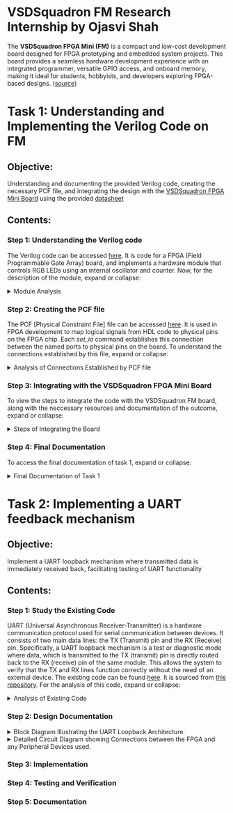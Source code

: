 # VSDSquadron FM Research Internship by Ojasvi Shah
The **VSDSquadron FPGA Mini (FM)** is a compact and low-cost development board designed for FPGA prototyping and embedded system projects. This board provides a seamless hardware development experience with an integrated programmer, versatile GPIO access, and onboard memory, making it ideal for students, hobbyists, and developers exploring FPGA-based designs. ([source](https://www.vlsisystemdesign.com/vsdsquadronfm/))

# Task 1: Understanding and Implementing the Verilog Code on FM
## Objective: 
Understanding and documenting the provided Verilog code, creating the necessary PCF file, and integrating the design with the [VSDSquadron FPGA Mini Board](https://www.vlsisystemdesign.com/vsdsquadronfm/) using the provided [datasheet](https://www.vlsisystemdesign.com/wp-content/uploads/2025/01/VSDSquadronFMDatasheet.pdf)

## Contents:
### Step 1: Understanding the Verilog code
The Verilog code can be accessed [here](https://github.com/ojasvi-shah/VSDSquadron-FM-Research-Internship-by-Ojasvi-Shah/blob/main/VSDFM_top_module.v). It is code for a FPGA (Field Programmable Gate Array) board, and implements a hardware module that controls RGB LEDs using an internal oscillator and counter. Now, for the description of the module, expand or collapse:
<details>
<summary>Module Analysis </summary>

### Port Analysis:
![image](https://github.com/user-attachments/assets/7a82694b-1b5f-4ad3-bd6b-34b755812aed)

The first section of the code specifies the **ports** of the board, which are in the form of:
1. *led_red, led_blue, led_green* : These **three output wires** control the **RGB LED colors**. Each wire carries a **single-bit signal** that determines whether its corresponding color is **active** (1) or **inactive** (0).
2. *hw_clk* : A **single-bit input wire** that connects to the **hardware oscillator**, providing the system **clock signal** that drives the module's timing.
3. *testwire* : A **single-bit output** that provides a **test/debug signal**, specifically connected to **bit 5** of the frequency counter.

### Internal Component Analysis:
The module specifies three main internal components:

**1. Internal Oscilliator (*SB_HFOSC*)**
- Purpose: This generates a stable internal clock signal
- Configuration: Uses CLKHF_DIV = "0b10" (binary 2) for clock division
- Control Signals:
    1. *CLKHFPU = 1'b1* : Enables power-up
    2. *CLKHFEN = 1'b1* : Enables oscillator
    3. *CLKHF* : Output connected to internal *int_osc* signal

**2. Frequency Counter Logic**
- Implementation: 28-bit register (*frequency_counter_i*)
- Operation: Increments on every positive edge of *int_osc*
- Test functionality: Bit 5 is routed to *testwire* for monitoring
- Purpose: Provides a way to verify oscillator operation and timing


**3. RGB LED Driver (*SB_RGBA_DRV*)**

- Configuration:
    1. *RGBLEDEN = 1'b1* : Enables LED operation
    2. *RGB0PWM = 1'b0* : Red LED minimum brightness
    3. *RGB1PWM = 1'b0* : Green LED minimum brightness
    4. *RGB2PWM = 1'b1* : Blue LED maximum brightness
    5. *CURREN = 1'b1* : Enables current control
- Current settings: All LEDs set to "0b000001" (minimum current)
- Output connections:
    1. *RGB0* → *led_red*
    2. *RGB1* → *led_green*
    3. *RGB2* → *led_blue*
### Module Documentation (Summary)
**Purpose**

This Verilog module implements an RGB LED controller with internal timing capabilities. It provides a stable internal clock source and manages RGB LED outputs while maintaining testability through a dedicated test signal. It provides a complete solution for RGB LED control with built-in timing and test capabilities, and is suitable for embedded systems requiring stable LED operation with minimal external dependencies.

**Internal Logic and Oscillator**

The module uses a high-frequency oscillator (*SB_HFOSC*) as its internal timing source. The oscillator's output drives a 28-bit frequency counter, which provides both timing information and a test signal. The counter's bit 5 is routed to the *testwire* output for external monitoring.

**RGB LED Driver Functionality**

The RGB LED driver (SB_RGBA_DRV) manages the LED outputs with the following characteristics:

- Current-controlled outputs with minimum current setting ("0b000001")
- Pulse Width Modulation (PWM) control for each color channel
- Fixed configuration:
    1. Blue LED at maximum brightness (*RGB2PWM = 1'b1*)
    2. Red and Green LEDs at minimum brightness (*RGB0PWM = RGB1PWM = 1'b0*)
</details>

### Step 2: Creating the PCF file
The PCF [Physical Constraint File] file can be accessed [here](https://github.com/ojasvi-shah/VSDSquadron-FM-Research-Internship-by-Ojasvi-Shah/blob/main/VSDFM.pcf). It is used in FPGA development to map logical signals from HDL code to physical pins on the FPGA chip. Each *set_io* command establishes this connection between the named ports to physical pins on the board. To understand the connections established by this file, expand or collapse:

<details>
<summary>Analysis of Connections Established by PCF file</summary>

![image](https://github.com/user-attachments/assets/1e4f786f-e4fd-413c-b556-eb6c0b1b8046)

Further breaking down each command:

### 1. *set_io led_red 39*
This command maps the logical signal *led_red* to the physical pin 39, allowing the HDL code to control a LED (color red is implied) connected to pin 39.

### 2. *set_io led_blue 40*
This command maps the logical signal *led_blue* to the physical pin 40, allowing the HDL code to control a LED (color blue is implied) connected to pin 40.

### 3. *set_io led_green 41*
This command maps the logical signal *led_green* to the physical pin 41, allowing the HDL code to control a LED (color green is implied) connected to pin 41.

### 4. *set_io hw_clk 20*
This command assigns the hardware clock signal *hw_clk* to the physical pin 20, allowing the HDL code to recieve clock inputs through pin 20.

### 5. *set_io testwire 17*
This command maps *testwire* to pin 17, for testing or debugging purposes.
</details>

### Step 3: Integrating with the VSDSquadron FPGA Mini Board
To view the steps to integrate the code with the VSDSquadron FM board, along with the neccessary resources and documentation of the outcome, expand or collapse:

<details>
<summary>Steps of Integrating the Board </summary>
    
### Links
1. Datasheet: [here](https://www.vlsisystemdesign.com/wp-content/uploads/2025/01/VSDSquadronFMDatasheet.pdf)
2. Makefile: [here](https://github.com/ojasvi-shah/VSDSquadron-FM-Research-Internship-by-Ojasvi-Shah/blob/main/Makefile)
3. ASC code: [here](https://github.com/ojasvi-shah/VSDSquadron-FM-Research-Internship-by-Ojasvi-Shah/blob/main/VSD_top_module.asc)
4. JSON code: [here](https://github.com/ojasvi-shah/VSDSquadron-FM-Research-Internship-by-Ojasvi-Shah/blob/main/VSD_top_module.json)
5. Module Timings: [here](https://github.com/ojasvi-shah/VSDSquadron-FM-Research-Internship-by-Ojasvi-Shah/blob/main/VSD_top_module.timings)
### Steps to Follow (based on instructions)
1. Reviewing the [VSDSquadron FPGA Mini board datasheet](https://www.vlsisystemdesign.com/wp-content/uploads/2025/01/VSDSquadronFMDatasheet.pdf) to understand its features and pinout.
2. Using the [datasheet](https://www.vlsisystemdesign.com/wp-content/uploads/2025/01/VSDSquadronFMDatasheet.pdf) to correlate the physical board connections with the PCF file and Verilog code.
3. Connecting the board to the computer as described in the datasheet (e.g., using USB-C and ensuring FTDI connection).
4. Following the [Makefile](https://github.com/ojasvi-shah/VSDSquadron-FM-Research-Internship-by-Ojasvi-Shah/blob/main/Makefile) for building and flashing the Verilog code:
   - Run 'make clean' to clear any previous builds
   - Run 'make build' to compile the design
   - Run 'sudo make flash' to program the FPGA board
5. Observe the behavior of the RGB LED (blinks) on the board to confirm successful programming.

> after make clean: board should look as follows:
> 
> ![image](https://github.com/user-attachments/assets/3f63fccf-8a91-44f1-a29b-aae4f53eb868)

### Final Behaviour

https://github.com/user-attachments/assets/51266b8f-1425-4bfa-a260-f847d74f84de
</details>

### Step 4: Final Documentation
To access the final documentation of task 1, expand or collapse:

<details>
<summary>Final Documentation of Task 1</summary>
    
### Summary of the Verilog code functionality
This [Verilog module](https://github.com/ojasvi-shah/VSDSquadron-FM-Research-Internship-by-Ojasvi-Shah/blob/main/VSDFM_top_module.v) controls an RGB LED with an internal high-frequency oscillator (SB_HFOSC) and a 28-bit frequency counter. The counter's bit 5 is routed to a testwire for monitoring. The RGB LED driver (SB_RGBA_DRV) provides current-controlled PWM outputs with a fixed configuration: blue at maximum brightness, red and green at minimum. It ensures stable LED operation with minimal external dependencies, making it ideal for embedded systems.

### Pin mapping details from the PCF file
The [PCF file](https://github.com/ojasvi-shah/VSDSquadron-FM-Research-Internship-by-Ojasvi-Shah/blob/main/VSDFM.pcf) can be represented as follows:

![image](https://github.com/user-attachments/assets/2dbad546-0b2e-4343-a7e3-c751d4357831)

The file maps a red LED to pin 39, a blue LED to pin 40, a green LED to pin 41, a clock signal to pin 20, and lastly a testwire to pin 17. This also corresponds with the [datasheet](https://www.vlsisystemdesign.com/wp-content/uploads/2025/01/VSDSquadronFMDatasheet.pdf).

### Understanding and Implementing the Verilog Code 
1. Follow the datasheet and install all the tools needed (Yosys for logic synthesis, NextPNR for placement and routing, IceStorm for Bitstream generation, and Git for Version control)
2. Verify the physical board connections between the PCF file and Verilog code
3. Connect the board to the computer as described in the datasheet (e.g., using USB-C and ensuring FTDI connection).
4. Follow the [Makefile](https://github.com/ojasvi-shah/VSDSquadron-FM-Research-Internship-by-Ojasvi-Shah/blob/main/Makefile) for building and flashing the Verilog code: (run the following steps)
     - Run 'make clean' to clear any previous builds
     - Run 'make build' to compile the design
     - Run 'sudo make flash' to program the FPGA board
5. Verify that LED remains BLINKS (controlled by SB_RGBA_DRV) - this is the expected result:

https://github.com/user-attachments/assets/9d173465-1031-4fe9-bf60-272951dd391f


### Challenges Faced and Solutions Implemented
- Faced difficulty in connecting board: was able to refer group where someone had already found a solution - a USBC cable that could transfer data was needed
- Found it kind of hard to understand the verilog originally - google searches were able to clear things up
</details>

# Task 2: Implementing a UART feedback mechanism
## Objective:
Implement a UART loopback mechanism where transmitted data is immediately received back, facilitating testing of UART functionality

## Contents:
### Step 1: Study the Existing Code
UART (Universal Asynchronous Receiver-Transmitter) is a hardware communication protocol used for serial communication between devices. It consists of two main data lines: the TX (Transmit) pin and the RX (Receive) pin. Specifically, a UART loopback mechanism is a test or diagnostic mode where data, which is transmitted to the TX (transmit) pin is directly routed back to the RX (receive) pin of the same module. This allows the system to verify that the TX and RX lines function correctly without the need of an external device. The existing code can be found [here](https://github.com/ojasvi-shah/VSDSquadron-FM-Research-Internship-by-Ojasvi-Shah/blob/main/UARTexistingcode.v). It is sourced from [this repository](https://github.com/thesourcerer8/VSDSquadron_FM/tree/main/uart_loopback). For the analysis of this code, expand or collapse:

<details>
<summary>Analysis of Existing Code</summary>

### Port Analysis:
The module explains six ports:
- Three **RGB LED outputs** (led_red, led_blue, led_green)
- **UART transmit/receive pins** (uarttx, uartrx)
- **System clock input** (hw_clk)

### Internal Component Analysis
1. **Internal Oscilliator** (SB_HFOSC)
- Implements a high-frequency oscillator
- Uses CLKHF_DIV = "0b10" for frequency division
- Generates internal clock signal (int_osc)

2. **Frequency Counter**
- 28-bit counter (frequency_counter_i)
- Increments on every positive edge of internal oscillator
- Used for timing generation

3. **UART Loopback**
- Direct connection between transmit and receive pins
- Echoes back any received UART data immediately

4. **RGB LED Driver** (SB_RGBA_DRV)
- Controls three RGB channels
- Uses PWM (Pulse Width Modulation) for brightness control
- Current settings configured for each channel
- Maps UART input directly to LED intensity

### Operation Analysis
1. **UART Input Processing**
- Received UART data appears on *uartrx* pin
- Data is immediately looped back out through *uarttx*
- Same data drives all RGB channels simultaneously
2. **LED Control**
- RGB driver converts UART signal to PWM output
- All LEDs respond identically to input signal
- Current limiting set to minimum (0b000001) for each channel
3. **Timing Generation**
- Internal oscillator provides clock reference
- Frequency counter generates timing signals
- Used for PWM generation and LED control
</details>

### Step 2: Design Documentation

<details>
<summary>Block Diagram Illustrating the UART Loopback Architecture.</summary>

![image](https://github.com/user-attachments/assets/3447a27b-59fe-49e7-9c73-9a85f39c8a7d)
</details>

<details>
<summary>Detailed Circuit Diagram showing Connections between the FPGA and any Peripheral Devices used.</summary>

![image](https://github.com/user-attachments/assets/af77ea52-38ef-415a-a724-43abf43bc207)
</details>

### Step 3: Implementation
### Step 4: Testing and Verification
### Step 5: Documentation
